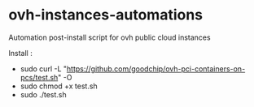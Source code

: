 # ovh-instances-automations
Automation post-install script for ovh public cloud instances

Install :
* sudo curl -L "https://github.com/goodchip/ovh-pci-containers-on-pcs/test.sh" -O
* sudo chmod +x test.sh
* sudo ./test.sh

